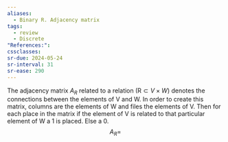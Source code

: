 ```yaml
---
aliases:
  - Binary R. Adjacency matrix
tags:
  - review
  - Discrete
"References:": 
cssclasses:
sr-due: 2024-05-24
sr-interval: 31
sr-ease: 290
---
```


The adjacency matrix $A_R$ related to a relation (R$\subset V\times W$) denotes the connections between the elements of V and W. In order to create this matrix, columns are the elements of W and files the elements of V. Then for each place in the matrix if the element of V is related to that particular element of W a 1 is placed. Else a 0. 
$$
A_R = 
$$


